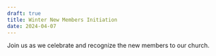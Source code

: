 ```yaml
---
draft: true
title: Winter New Members Initiation
date: 2024-04-07
---
```

Join us as we celebrate and recognize the new members to our church.
